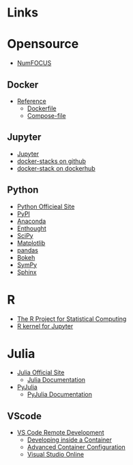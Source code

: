 # Links
# Opensource
* [NumFOCUS](https://www.numfocus.org/open-source-projects.html)

## Docker
* [Reference](https://docs.docker.com/reference/)
    * [Dockerfile](https://docs.docker.com/engine/reference/builder/)
    * [Compose-file](https://docs.docker.com/compose/compose-file/)

## Jupyter
* [Jupyter](https://jupyter.org)
* [docker-stacks on github](https://github.com/jupyter/docker-stacks)
* [docker-stack on dockerhub](https://hub.docker.com/u/jupyter/)


## Python
* [Python Officieal Site](https://www.python.org/)
* [PyPI](https://pypi.python.org/)
* [Anaconda](https://www.continuum.io/)
* [Enthought](https://www.enthought.com/)
* [SciPy](https://www.scipy.org/)
* [Matplotlib](https://numfocus.org/project/matplotlib)
* [pandas](http://pandas.pydata.org/)
* [Bokeh](https://numfocus.org/project/bokeh)
* [SymPy](https://www.sympy.org/en/index.html)
* [Sphinx](https://www.sphinx-doc.org/)

# R
* [The R Project for Statistical Computing](https://www.r-project.org)
* [R kernel for Jupyter](https://irkernel.github.io)

# Julia
* [Julia Official Site](https://julialang.org)
    * [Julia Documentation](https://docs.julialang.org/en/)
* [PyJulia](https://github.com/JuliaPy/pyjulia)
    * [PyJulia Documentation](https://pyjulia.readthedocs.io/en/latest/)

## VScode
* [VS Code Remote Development](https://code.visualstudio.com/docs/remote/remote-overview
)
    * [Developing inside a Container](https://code.visualstudio.com/docs/remote/containers)
    * [Advanced Container Configuration](https://code.visualstudio.com/docs/remote/containers-advanced
)
    * [Visual Studio Online](https://code.visualstudio.com/docs/remote/vsonline)

